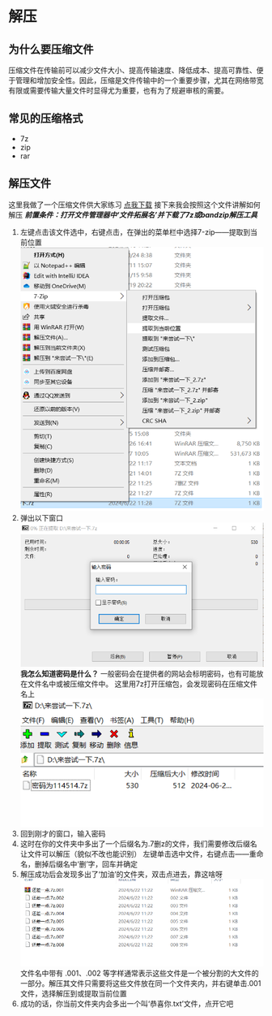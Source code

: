 # 解压
## 为什么要压缩文件
压缩文件在传输前可以减少文件大小、提高传输速度、降低成本、提高可靠性、便于管理和增加安全性。因此，压缩是文件传输中的一个重要步骤，尤其在网络带宽有限或需要传输大量文件时显得尤为重要，也有为了规避审核的需要。
## 常见的压缩格式
- 7z
- zip
- rar

## 解压文件
这里我做了一个压缩文件供大家练习
[点我下载](/来尝试一下.7z)
接下来我会按照这个文件讲解如何解压
***前置条件：打开文件管理器中‘文件拓展名’并下载了7z或bandzip解压工具***

1. 左键点击该文件选中，右键点击，在弹出的菜单栏中选择7-zip——提取到当前位置
![alt text](image-26.png)
2. 弹出以下窗口
![alt text](image-27.png)
**我怎么知道密码是什么？**
一般密码会在提供者的网站会标明密码，也有可能放在文件名中或被压缩文件中。
这里用7z打开压缩包，会发现密码在压缩文件名上
![alt text](image-28.png)
3. 回到刚才的窗口，输入密码
4. 这时在你的文件夹中多出了一个后缀名为.7删z的文件，我们需要修改后缀名让文件可以解压（貌似不改也能识别）  左键单击选中文件，右键点击——重命名，删掉后缀名中‘删’字，回车并确定
5. 解压成功后会发现多出了‘加油’的文件夹，双击点进去，靠这啥呀
![alt text](image-29.png)
文件名中带有 .001、.002 等字样通常表示这些文件是一个被分割的大文件的一部分。解压其文件只需要将这些文件放在同一个文件夹内，并右键单击.001文件，选择解压到或提取当前位置
6. 成功的话，你当前文件夹内会多出一个叫‘恭喜你.txt’文件，点开它吧